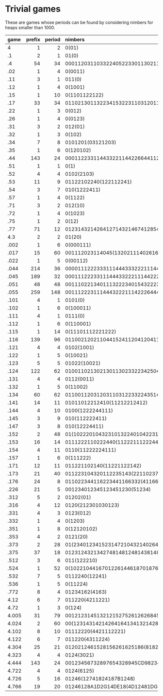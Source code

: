 # Trivial games

These are games whose periods can be found by considering nimbers for heaps smaller than 1000.

game  | prefix | period | nimbers
:---- | -----: | -----: | :-----------
4     |      1 |      2 | 0(01)
.1    |      2 |      1 | 01(0)
.4    |     54 |     34 | 000112031103322405223301130211045274011203110332244552(3301130211045374811203110332244559)
.02   |      1 |      4 | 0(0011)
.11   |      3 |      1 | 011(0)
.12   |      1 |      4 | 0(1001)
.15   |      1 |     10 | 0(1101122122)
.17   |     33 |     34 | 011021301132234153223110312011442(6411021301132234457223110312011443)
.22   |      1 |      3 | 0(012)
.26   |      1 |      4 | 0(0123)
.31   |      3 |      2 | 012(01)
.32   |      1 |      3 | 0(102)
.34   |      7 |      8 | 0101201(03121203)
.35   |      1 |      6 | 0(120102)
.44   |    143 |     24 | 00011223311443322114422664411227711443322114466774411228855447722118866774411223311447722118822774411228811447722114422774411228811447722118866(774411228811447722118822)
.51   |      1 |      1 | 0(1)
.52   |      4 |      4 | 0102(2103)
.53   |     11 |      9 | 01122102240(122112241)
.54   |      3 |      7 | 010(1222411)
.57   |      1 |      4 | 0(1122)
.71   |      3 |      2 | 012(10)
.72   |      1 |      4 | 0(1023)
.75   |      1 |      2 | 0(12)
.77   |     71 |     12 | 01231432142641271432146741285472186741231472182741281472142741281472186(741281472182)
4.3   |      2 |      2 | 01(20)
.002  |      1 |      6 | 0(000111)
.017  |     15 |     60 | 001112023114045(132021114026164041112026154046132021118026164041112026114046)
.022  |      1 |      5 | 0(00112)
.044  |    214 |     36 | 0000111222333111444333222111444222666444111222777111444333222111444666777444111222888555444777222111888666777444111222333111444777222111888222777444111222888111444777222111444222777444111222888111444777222111888666(777444111222888111444777222111888222)
.045  |    189 |     32 | 000111222331114443322211144222664441112227711144433222111448627744411122288851444772221118886277444111222381114447722211188222774441112228811144477222111442227744411122288111444772221118886(27744411122288111444772221118822)
.051  |     48 |     48 | 001110221340111322234015432223101043222010104325(401010232340101323234010432323101043232010104323)
.055  |    259 |    148 | 0011122231114443222111422264441112227111444322211148227444111222781144472221114422774411122277111447222111448227441112227781144722211144422774111222777111442221114448227411122274781144722111444812744112227478111442211144481224411122744411184721114447112844112(2744411184421114447212844111274441118447111444721114442127441112244781144472111444811744411127478114447211144481124441112744411174721114447112844111)
.101  |      4 |      1 | 0101(0)
.102  |      1 |      6 | 0(100011)
.111  |      4 |      1 | 0111(0)
.112  |      1 |      6 | 0(110001)
.115  |      1 |     14 | 0(11101112221222)
.116  |    139 |     96 | 011002120211044152411204120411544252021544858282524A1A0A52425114051202114A514201120A120A1189818201120A12061104415241120415041152425A0A15428(58285524A1A0A52425114051202114A514201120A120A818981C201120A12061104415241120415041152425A0A1542C)
.121  |      4 |      4 | 0102(1001)
.122  |      1 |      5 | 0(10021)
.123  |      5 |      5 | 01022(10021)
.124  |    122 |     62 | 01001102130213011302332234250425322332031103120312011405547264750411021302130113023322746544557263320311031203120114055473(64758411021302130113023322746544557963320311031203120114055475)
.131  |      4 |      4 | 0112(0011)
.132  |      1 |      5 | 0(11002)
.134  |     60 |     62 | 011001120312031103122332243514352233221301130213021104154462(74651401120312031103122332647544756273221301130213021104154463)
.141  |     14 |     11 | 01011012212410(11212212412)
.144  |      4 |     10 | 0100(1222244111)
.145  |      3 |      9 | 010(112222411)
.147  |      3 |      8 | 010(12224411)
.152  |      2 |     48 | 01(102220104323101322401042231013234010222010432340)
.153  |     16 |     14 | 0111222110222440(11222111222441)
.154  |      4 |     11 | 0110(11222224111)
.157  |      1 |      6 | 0(111222)
.171  |     12 |     11 | 011221102140(11221122142)
.173  |     21 |     40 | 011223104320112235143(2211023741322104627401223104620112275147)
.176  |     24 |      8 | 011022344116223441166332(41166334)
.226  |     21 |      5 | 001234012345123451230(51234)
.312  |      5 |      2 | 01202(01)
.316  |      4 |     12 | 0120(212301030123)
.331  |      4 |      3 | 0123(012)
.332  |      1 |      4 | 0(1203)
.351  |      1 |      8 | 0(12120102)
.353  |      4 |      2 | 0121(20)
.373  |      2 |     28 | 01(2340123415231472104321402640)
.375  |     37 |     18 | 0123124321342748148124814381482148148(124814781482148174)
.512  |      3 |      6 | 011(122210)
.524  |      1 |     52 | 0(1022104416701226144618701876147610781674107210781678)
.532  |      7 |      5 | 0112240(12241)
.536  |      1 |      5 | 0(11224)
.772  |      8 |      4 | 01234162(4163)
4.12  |      6 |      7 | 011220(4211221)
4.72  |      1 |      3 | 0(124)
4.005 |     31 |     79 | 0012123145132121527526126268458(3615156158158656541821856567281216515813212162682812128158132121826826121261461)
4.024 |      2 |     60 | 00(12314314214264164134132142842812314314614624124134132182B82B)
4.102 |      8 |     10 | 01112220(4421112221)
4.122 |      6 |      7 | 011220(4311224)
4.304 |     25 |     21 | 0120212461528156261625186(8182615261582816251B2)
4.323 |      4 |      4 | 0124(3021)
4.444 |    143 |     24 | 00123456732897654328945CD982345FE328976543289DCFE982345GHAB89EF5432GHDCFE982345673289EF5432GH45FE982345GH3289EF54328945FE982345GH3289EF5432GHDC(FE982345GH3289EF5432GH45)
4.722 |      4 |      4 | 0124(6125)
4.726 |      5 |     16 | 01246(12741824187B1248)
4.766 |     19 |     20 | 01246128A1D2G14DE18(4D12481DG8142D148D1G)

